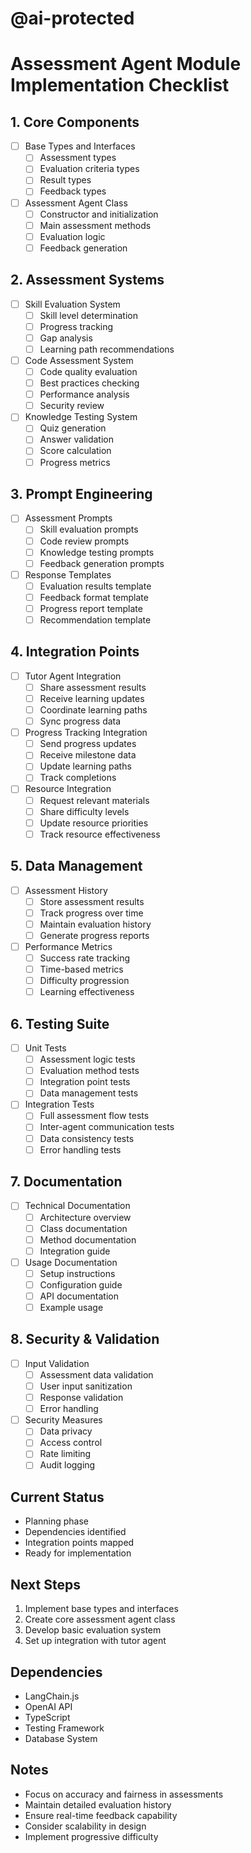 # @ai-protected
# Assessment Agent Module Implementation Checklist

## 1. Core Components
- [ ] Base Types and Interfaces
  - [ ] Assessment types
  - [ ] Evaluation criteria types
  - [ ] Result types
  - [ ] Feedback types

- [ ] Assessment Agent Class
  - [ ] Constructor and initialization
  - [ ] Main assessment methods
  - [ ] Evaluation logic
  - [ ] Feedback generation

## 2. Assessment Systems
- [ ] Skill Evaluation System
  - [ ] Skill level determination
  - [ ] Progress tracking
  - [ ] Gap analysis
  - [ ] Learning path recommendations

- [ ] Code Assessment System
  - [ ] Code quality evaluation
  - [ ] Best practices checking
  - [ ] Performance analysis
  - [ ] Security review

- [ ] Knowledge Testing System
  - [ ] Quiz generation
  - [ ] Answer validation
  - [ ] Score calculation
  - [ ] Progress metrics

## 3. Prompt Engineering
- [ ] Assessment Prompts
  - [ ] Skill evaluation prompts
  - [ ] Code review prompts
  - [ ] Knowledge testing prompts
  - [ ] Feedback generation prompts

- [ ] Response Templates
  - [ ] Evaluation results template
  - [ ] Feedback format template
  - [ ] Progress report template
  - [ ] Recommendation template

## 4. Integration Points
- [ ] Tutor Agent Integration
  - [ ] Share assessment results
  - [ ] Receive learning updates
  - [ ] Coordinate learning paths
  - [ ] Sync progress data

- [ ] Progress Tracking Integration
  - [ ] Send progress updates
  - [ ] Receive milestone data
  - [ ] Update learning paths
  - [ ] Track completions

- [ ] Resource Integration
  - [ ] Request relevant materials
  - [ ] Share difficulty levels
  - [ ] Update resource priorities
  - [ ] Track resource effectiveness

## 5. Data Management
- [ ] Assessment History
  - [ ] Store assessment results
  - [ ] Track progress over time
  - [ ] Maintain evaluation history
  - [ ] Generate progress reports

- [ ] Performance Metrics
  - [ ] Success rate tracking
  - [ ] Time-based metrics
  - [ ] Difficulty progression
  - [ ] Learning effectiveness

## 6. Testing Suite
- [ ] Unit Tests
  - [ ] Assessment logic tests
  - [ ] Evaluation method tests
  - [ ] Integration point tests
  - [ ] Data management tests

- [ ] Integration Tests
  - [ ] Full assessment flow tests
  - [ ] Inter-agent communication tests
  - [ ] Data consistency tests
  - [ ] Error handling tests

## 7. Documentation
- [ ] Technical Documentation
  - [ ] Architecture overview
  - [ ] Class documentation
  - [ ] Method documentation
  - [ ] Integration guide

- [ ] Usage Documentation
  - [ ] Setup instructions
  - [ ] Configuration guide
  - [ ] API documentation
  - [ ] Example usage

## 8. Security & Validation
- [ ] Input Validation
  - [ ] Assessment data validation
  - [ ] User input sanitization
  - [ ] Response validation
  - [ ] Error handling

- [ ] Security Measures
  - [ ] Data privacy
  - [ ] Access control
  - [ ] Rate limiting
  - [ ] Audit logging

## Current Status
- Planning phase
- Dependencies identified
- Integration points mapped
- Ready for implementation

## Next Steps
1. Implement base types and interfaces
2. Create core assessment agent class
3. Develop basic evaluation system
4. Set up integration with tutor agent

## Dependencies
- LangChain.js
- OpenAI API
- TypeScript
- Testing Framework
- Database System

## Notes
- Focus on accuracy and fairness in assessments
- Maintain detailed evaluation history
- Ensure real-time feedback capability
- Consider scalability in design
- Implement progressive difficulty 